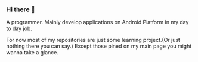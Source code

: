 ### Hi there 👋

A programmer. Mainly develop applications on Android Platform in my day to day job.

For now most of my repositories are just some learning project.(Or just nothing there you can say.)
Except those pined on my main page you might wanna take a glance.


<!--
**LarryHsiao/LarryHsiao** is a ✨ _special_ ✨ repository because its `README.md` (this file) appears on your GitHub profile.

Here are some ideas to get you started:

- 🔭 I’m currently working on ...
- 🌱 I’m currently learning ...
- 👯 I’m looking to collaborate on ...
- 🤔 I’m looking for help with ...
- 💬 Ask me about ...
- 📫 How to reach me: ...
- 😄 Pronouns: ...
- ⚡ Fun fact: ...
-->
